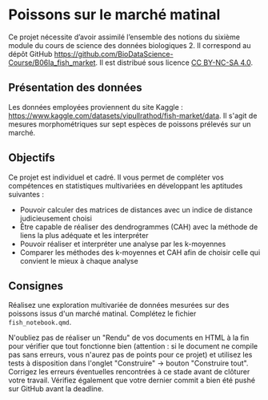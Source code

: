 # Poissons sur le marché matinal

Ce projet nécessite d’avoir assimilé l’ensemble des notions du sixième module
du cours de science des données biologiques 2. Il correspond au dépôt GitHub
<https://github.com/BioDataScience-Course/B06Ia_fish_market>. Il est distribué
sous licence [CC BY-NC-SA 4.0](https://creativecommons.org/licenses/by-nc-sa/4.0/).

## Présentation des données

Les données employées proviennent du site Kaggle :
<https://www.kaggle.com/datasets/vipullrathod/fish-market/data>. Il s'agit de
mesures morphométriques sur sept espèces de poissons prélevés sur un marché.

## Objectifs

Ce projet est individuel et cadré. Il vous permet de compléter vos compétences
en statistiques multivariées en développant les aptitudes suivantes :

-   Pouvoir calculer des matrices de distances avec un indice de distance judicieusement choisi
-   Être capable de réaliser des dendrogrammes (CAH) avec la méthode de liens la plus adéquate et les interpréter
-   Pouvoir réaliser et interpréter une analyse par les k-moyennes
-   Comparer les méthodes des k-moyennes et CAH afin de choisir celle qui convient le mieux à chaque analyse

## Consignes

Réalisez une exploration multivariée de données mesurées sur des poissons issus d'un marché matinal.
Complétez le fichier `fish_notebook.qmd`.

N'oubliez pas de réaliser un "Rendu" de vos documents en HTML à la fin pour vérifier que tout fonctionne bien (attention : si le document ne compile pas sans erreurs, vous n'aurez pas de points pour ce projet) et utilisez les tests à disposition dans l'onglet "Construire" -> bouton "Construire tout". Corrigez les erreurs éventuelles rencontrées à ce stade avant de clôturer votre travail. Vérifiez également que votre dernier commit a bien été pushé sur GitHub avant la deadline.
